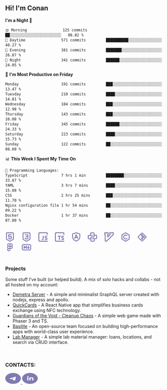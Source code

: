 ## Hi! I'm Conan

<!--START_SECTION:waka-->
**I'm a Night 🦉** 

```text
🌞 Morning                125 commits         ██░░░░░░░░░░░░░░░░░░░░░░░   08.82 % 
🌆 Daytime                571 commits         ██████████░░░░░░░░░░░░░░░   40.27 % 
🌃 Evening                381 commits         ███████░░░░░░░░░░░░░░░░░░   26.87 % 
🌙 Night                  341 commits         ██████░░░░░░░░░░░░░░░░░░░   24.05 % 
```
📅 **I'm Most Productive on Friday** 

```text
Monday                   191 commits         ███░░░░░░░░░░░░░░░░░░░░░░   13.47 % 
Tuesday                  210 commits         ████░░░░░░░░░░░░░░░░░░░░░   14.81 % 
Wednesday                184 commits         ███░░░░░░░░░░░░░░░░░░░░░░   12.98 % 
Thursday                 143 commits         ███░░░░░░░░░░░░░░░░░░░░░░   10.08 % 
Friday                   345 commits         ██████░░░░░░░░░░░░░░░░░░░   24.33 % 
Saturday                 223 commits         ████░░░░░░░░░░░░░░░░░░░░░   15.73 % 
Sunday                   122 commits         ██░░░░░░░░░░░░░░░░░░░░░░░   08.60 % 
```


📊 **This Week I Spent My Time On** 

```text
💬 Programming Languages: 
TypeScript               7 hrs 1 min         ████████░░░░░░░░░░░░░░░░░   33.87 % 
YAML                     3 hrs 7 mins        ████░░░░░░░░░░░░░░░░░░░░░   15.08 % 
CSS                      2 hrs 25 mins       ███░░░░░░░░░░░░░░░░░░░░░░   11.70 % 
Nginx configuration file 1 hr 54 mins        ██░░░░░░░░░░░░░░░░░░░░░░░   09.22 % 
Docker                   1 hr 37 mins        ██░░░░░░░░░░░░░░░░░░░░░░░   07.80 % 
```


<!--END_SECTION:waka-->

<br>

<div align="left">
  <img src="icons/skills/html.svg" width="30" alt="html5"/>
  <img width="15"/>
  <img src="icons/skills/css.svg" width="30" alt="css"/>
  <img width="15"/>
  <img src="icons/skills/javascript.svg" width="30" alt="javascript"/>
  <img width="15"/>
  <img src="icons/skills/typescript.svg" width="30" alt="typescript"/>
  <img width="15"/>
  <img src="icons/skills/angular.svg" width="30" alt="angular"/>
  <img width="15"/>
  <img src="icons/skills/python.svg" width="30" alt="python"/>
  <img width="15"/>
  <img src="icons/skills/vim.svg" width="30" alt="vim"/>
  <img width="15"/>
  <img src="icons/skills/c.svg" width="30" alt="c"/>
  <img width="15"/>
  <img src="icons/skills/git.svg" width="30" alt="git"/>
  <img width="15"/>
  <img src="icons/skills/figma.svg" width="30" alt="figma"/>
  <img width="15"/>
  <img src="icons/skills/markdown.svg" width="30" alt="markdown"/>
</div>

<br>

### Projects
Some stuff I’ve built (or helped build). A mix of solo hacks and collabs - not all hosted on my account:
- [Demetra Server](https://github.com/demetra-project/server) -  A simple and minimalist GraphQL server created with nodejs, express and apollo.  
- [QuickCards](https://github.com/Pako3549/QuickCards) - A React Native app that simplifies business cards exchange using NFC technology.  
- [Guardians of the Void - Cleanup Chaos](https://github.com/guardians-of-the-void/cleanup-chaos) - A simple web game made with Phaser 3 and TS.  
- [Basilite](https://github.com/basilite) - An open-source team focused on building high-performance apps with world-class user experience.  
- [Lab Manager](https://github.com/blvckspider/it-lab-manager) - A simple lab material manager: loans, locations, and search via CRUD interface.

<br>

### CONTACTS:
<div align="left">
  <a href="https://t.me/gkkconan">
    <img src="icons/contacts/telegram.svg" width="50" height="35" alt="telegram"/>
  </a>
  <a href="https://www.linkedin.com/in/gkkconan">
    <img src="icons/contacts/linkedin.svg" width="50" height="35" alt="linkedin"/>
  </a>
</div>